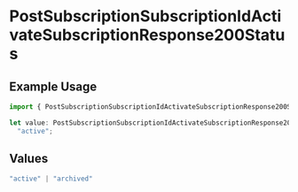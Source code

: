 # PostSubscriptionSubscriptionIdActivateSubscriptionResponse200Status

## Example Usage

```typescript
import { PostSubscriptionSubscriptionIdActivateSubscriptionResponse200Status } from "jani-payments/models/operations";

let value: PostSubscriptionSubscriptionIdActivateSubscriptionResponse200Status =
  "active";
```

## Values

```typescript
"active" | "archived"
```
